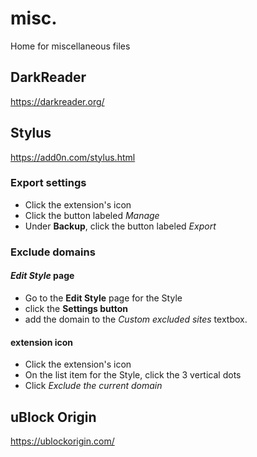 # misc.

Home for miscellaneous files

## DarkReader

<https://darkreader.org/>

## Stylus

<https://add0n.com/stylus.html>

### Export settings

- Click the extension's icon
- Click the button labeled *Manage*
- Under **Backup**, click the button labeled *Export*

### Exclude domains

#### *Edit Style* page

- Go to the **Edit Style** page for the Style
- click the **Settings button**
- add the domain to the *Custom excluded sites* textbox.

#### extension icon

- Click the extension's icon
- On the list item for the Style, click the 3 vertical dots
- Click *Exclude the current domain*

## uBlock Origin

<https://ublockorigin.com/>
